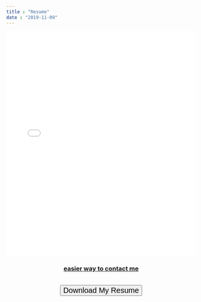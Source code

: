 ```yaml
---
title : "Resume"
date : "2019-11-09"
---
```




<div class="container-about">

  <div class="image-about">

  <embed src="../Julien_Pelegri_Resume.pdf" type="application/pdf" width="100%" height="600px"/>

  </div>


<!--
  <img src="CV_Resume.png"/>
 -->
<!--   <iframe src="Resume.pdf">
  </iframe> -->
<!--
  <img src="resume.jpg" alt="photo of my resume">
  <img src="./static/img/cv.jpg" alt="Image" width="180%" height="250%" style="text-align:center;" /> -->
  <div class="title-about">

  <h3 style="text-align: center;">
    <a href="https://www.linkedin.com/in/julienpelegri/" target="blank">easier way to contact me </a>

  </h3>

  </div>

  <br>


  <form style="text-align: center;" method="get" action="../Julien_Pelegri_Resume.pdf">
     <button type="submit" style="font-size: 20px;">Download My Resume</button>
  </form>

</div>



